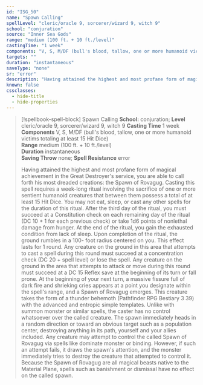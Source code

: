 ```yaml
---
id: "ISG_50"
name: "Spawn Calling"
spellLevel: "cleric/oracle 9, sorcerer/wizard 9, witch 9"
school: "conjuration"
source: "Inner Sea Gods"
range: "medium (100 ft. + 10 ft./level)"
castingTime: "1 week"
components: "V, S, M/DF (bull's blood, tallow, one or more humanoid victims totaling at least 15 Hit Dice)"
targets: ""
duration: "instantaneous"
saveType: "none"
sr: "error"
description: "Having attained the highest and most profane form of magical achievement in the Great Destroyer's service, you are able to call forth his most dreaded creations: the Spawn of Rovagug.  Casting this spell requires a week-long ritual involving the sacrifice of one or more sentient humanoid creatures that between them possess a total of at least 15 Hit Dice. You may not eat, sleep, or cast any other spells for the duration of this ritual. After the third day of the ritual, you must succeed at a Constitution check on each remaining day of the ritual (DC 10 + 1 for each previous check) or take 1d6 points of nonlethal damage from hunger. At the end of the ritual, you gain the exhausted condition from lack of sleep.  Upon completion of the ritual, the ground rumbles in a 100- foot radius centered on you. This effect lasts for 1 round. Any creature on the ground in this area that attempts to cast a spell during this round must succeed at a concentration check (DC 20 + spell level) or lose the spell. Any creature on the ground in the area that attempts to attack or move during this round must succeed at a DC 15 Reflex save at the beginning of its turn or fall prone.  At the beginning of your next turn, a massive fissure full of dark fire and shrieking cries appears at a point you designate within the spell's range, and a Spawn of Rovagug emerges.  This creature takes the form of a thunder behemoth (Pathfinder RPG Bestiary 3 39) with the advanced and entropic simple templates. Unlike with summon monster or similar spells, the caster has no control whatsoever over the called creature. The spawn immediately heads in a random direction or toward an obvious target such as a population center, destroying anything in its path, yourself and your allies included.  Any creature may attempt to control the called Spawn of Rovagug via spells like dominate monster or binding.  However, if such an attempt fails, it draws the spawn's attention, and the monster immediately tries to destroy the creature that attempted to control it.  Because the Spawn of Rovagug are all magical beasts native to the Material Plane, spells such as banishment or dismissal have no effect on the called spawn."
known: false
cssclasses:
  - hide-title
  - hide-properties
---
```


> [!spellbook-spell-block] Spawn Calling
> **School:** conjuration; **Level** cleric/oracle 9, sorcerer/wizard 9, witch 9
> **Casting Time** 1 week  
> **Components** V, S, M/DF (bull's blood, tallow, one or more humanoid victims totaling at least 15 Hit Dice)  
> **Range** medium (100 ft. + 10 ft./level)  
> **Duration** instantaneous  
> **Saving Throw** none; **Spell Resistance** error
> 
> Having attained the highest and most profane form of magical achievement in the Great Destroyer's service, you are able to call forth his most dreaded creations: the Spawn of Rovagug.  Casting this spell requires a week-long ritual involving the sacrifice of one or more sentient humanoid creatures that between them possess a total of at least 15 Hit Dice. You may not eat, sleep, or cast any other spells for the duration of this ritual. After the third day of the ritual, you must succeed at a Constitution check on each remaining day of the ritual (DC 10 + 1 for each previous check) or take 1d6 points of nonlethal damage from hunger. At the end of the ritual, you gain the exhausted condition from lack of sleep.  Upon completion of the ritual, the ground rumbles in a 100- foot radius centered on you. This effect lasts for 1 round. Any creature on the ground in this area that attempts to cast a spell during this round must succeed at a concentration check (DC 20 + spell level) or lose the spell. Any creature on the ground in the area that attempts to attack or move during this round must succeed at a DC 15 Reflex save at the beginning of its turn or fall prone.  At the beginning of your next turn, a massive fissure full of dark fire and shrieking cries appears at a point you designate within the spell's range, and a Spawn of Rovagug emerges.  This creature takes the form of a thunder behemoth (Pathfinder RPG Bestiary 3 39) with the advanced and entropic simple templates. Unlike with summon monster or similar spells, the caster has no control whatsoever over the called creature. The spawn immediately heads in a random direction or toward an obvious target such as a population center, destroying anything in its path, yourself and your allies included.  Any creature may attempt to control the called Spawn of Rovagug via spells like dominate monster or binding.  However, if such an attempt fails, it draws the spawn's attention, and the monster immediately tries to destroy the creature that attempted to control it.  Because the Spawn of Rovagug are all magical beasts native to the Material Plane, spells such as banishment or dismissal have no effect on the called spawn.
